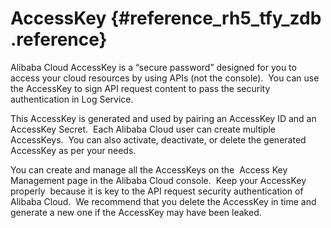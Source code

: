 # AccessKey {#reference_rh5_tfy_zdb .reference}

Alibaba Cloud AccessKey is a “secure password” designed for you to access your cloud resources by using APIs \(not the console\).  You can use the AccessKey to sign API request content to pass the security authentication in Log Service.

This AccessKey is generated and used by pairing an AccessKey ID and an AccessKey Secret.  Each Alibaba Cloud user can create multiple AccessKeys.  You can also activate, deactivate, or delete the generated AccessKey as per your needs.

You can create and manage all the AccessKeys on the  Access Key Management page in the Alibaba Cloud console.  Keep your AccessKey properly  because it is key to the API request security authentication of Alibaba Cloud.  We recommend that you delete the AccessKey in time and generate a new one if the AccessKey may have been leaked.

